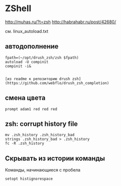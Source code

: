 ZShell
======

http://muhas.ru/?t=zsh
http://habrahabr.ru/post/42680/

см. linux_autoload.txt

автодополнение
--------------

	fpath=(~/opt/drush_zsh/zsh $fpath)
	autoload -U compinit
	compinit -i&


	[из readme к репозиторию drush zsh](https://github.com/webflo/drush_zsh_completion)

смена цвета
-----------

    prompt adam1 red red red

zsh: corrupt history file
-------------------------

    mv .zsh_history .zsh_history_bad
    strings .zsh_history_bad > .zsh_history
    fc -R .zsh_history

Скрывать из истории команды
---------------------------

Команды, начинающиеся с пробела

`setopt histignorespace`